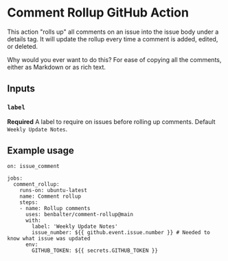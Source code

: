 # Comment Rollup GitHub Action

This action "rolls up" all comments on an issue into the issue body under a details tag. It will update the rollup every time a comment is added, edited, or deleted.

Why would you ever want to do this? For ease of copying all the comments, either as Markdown or as rich text.
## Inputs

### `label`

**Required** A label to require on issues before rolling up comments. Default `Weekly Update Notes`.

## Example usage

```yyml
on: issue_comment

jobs:
  comment_rollup:
    runs-on: ubuntu-latest
    name: Comment rollup
    steps:
    - name: Rollup comments
      uses: benbalter/comment-rollup@main
      with:
        label: 'Weekly Update Notes'
        issue_number: ${{ github.event.issue.number }} # Needed to know what issue was updated
      env:
        GITHUB_TOKEN: ${{ secrets.GITHUB_TOKEN }}
```